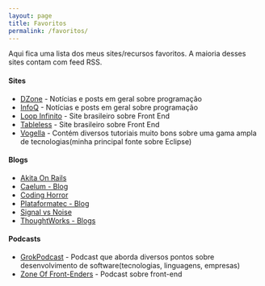```yaml
---
layout: page
title: Favoritos
permalink: /favoritos/
---
```

Aqui fica uma lista dos meus sites/recursos favoritos. A maioria desses sites contam com feed RSS.

#### Sites
*  [DZone](http://www.dzone.com) - Notícias e posts em geral sobre programação  
*  [InfoQ](http://www.infoq.com) - Notícias e posts em geral sobre programação  
*  [Loop Infinito](http://loopinfinito.com.br) - Site brasileiro sobre Front End  
*  [Tableless](http://tableless.com.br/) - Site brasileiro sobre Front End  
*  [Vogella](http://www.vogella.com/) - Contém diversos tutoriais muito bons sobre uma gama ampla de tecnologias(minha principal fonte sobre Eclipse)

#### Blogs
*  [Akita On Rails](http://www.akitaonrails.com/)  
*  [Caelum - Blog](http://blog.caelum.com.br)  
*  [Coding Horror](http://www.codinghorror.com/blog/)
*  [Plataformatec - Blog](http://blog.plataformatec.com.br)  
*  [Signal vs Noise](http://signalvnoise.com)
*  [ThoughtWorks - Blogs](http://www.thoughtworks.com/blogs)

#### Podcasts
*  [GrokPodcast](http://www.grokpodcast.com/) - Podcast que aborda diversos pontos sobre desenvolvimento de software(tecnologias, linguagens, empresas)
*  [Zone Of Front-Enders](http://zofe.com.br) - Podcast sobre front-end